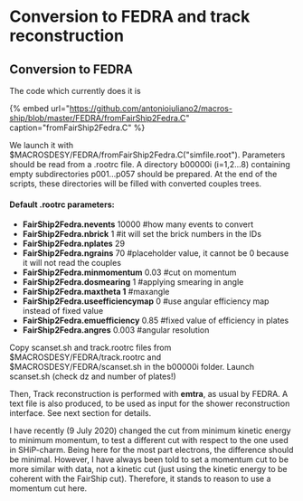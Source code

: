 # Conversion to FEDRA and track reconstruction



## Conversion to FEDRA

The code which currently does it is 

{% embed url="https://github.com/antonioiuliano2/macros-ship/blob/master/FEDRA/fromFairShip2Fedra.C" caption="fromFairShip2Fedra.C" %}

We launch it with $MACROSDESY/FEDRA/fromFairShip2Fedra.C\("simfile.root"\). Parameters should be read from a .rootrc file. A directory b00000i \(i=1,2...8\) containing empty subdirectories p001...p057 should be prepared. At the end of the scripts, these directories will be filled with converted couples trees.

#### Default .rootrc parameters:

* **FairShip2Fedra.nevents** 10000 \#how many events to convert
* **FairShip2Fedra.nbrick** 1 \#it will set the brick numbers in the IDs 
* **FairShip2Fedra.nplates** 29 
* **FairShip2Fedra.ngrains** 70 \#placeholder value, it cannot be 0 because it will not read the couples
* **FairShip2Fedra.minmomentum** 0.03 \#cut on momentum 
* **FairShip2Fedra.dosmearing** 1 \#applying smearing in angle
* **FairShip2Fedra.maxtheta 1** \#maxangle
* **FairShip2Fedra.useefficiencymap** 0 \#use angular efficiency map instead of fixed value
* **FairShip2Fedra.emuefficiency** 0.85 \#fixed value of efficiency in plates
* **FairShip2Fedra.angres** 0.003 \#angular resolution

Copy scanset.sh and track.rootrc files from $MACROSDESY/FEDRA/track.rootrc and $MACROSDESY/FEDRA/scanset.sh in the b00000i folder. Launch scanset.sh \(check dz and number of plates!\)

Then, Track reconstruction is performed with **emtra**, as usual by FEDRA. A text file is also produced, to be used as input for the shower reconstruction interface. See next section for details.

I have recently \(9 July 2020\) changed the cut from minimum kinetic energy to minimum momentum, to test a different cut with respect to the one used in SHiP-charm. Being here for the most part electrons, the difference should be minimal. However, I have always been told to set a momentum cut to be more similar with data, not a kinetic cut \(just using the kinetic energy to be coherent with the FairShip cut\). Therefore, it stands to reason to use a momentum cut here.



